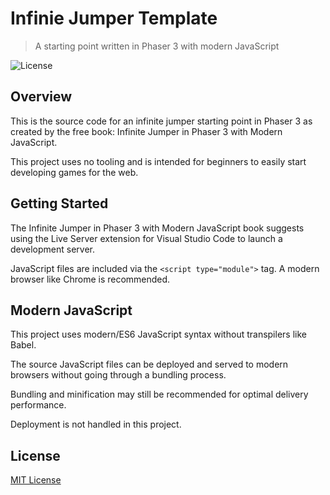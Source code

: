 # Infinie Jumper Template
> A starting point written in Phaser 3 with modern JavaScript

![License](https://img.shields.io/badge/license-MIT-green)

## Overview

This is the source code for an infinite jumper starting point in Phaser 3 as created by the free book: Infinite Jumper in Phaser 3 with Modern JavaScript.

This project uses no tooling and is intended for beginners to easily start developing games for the web.

## Getting Started

The Infinite Jumper in Phaser 3 with Modern JavaScript book suggests using the Live Server extension for Visual Studio Code to launch a development server.

JavaScript files are included via the `<script type="module">` tag. A modern browser like Chrome is recommended.

## Modern JavaScript

This project uses modern/ES6 JavaScript syntax without transpilers like Babel.

The source JavaScript files can be deployed and served to modern browsers without going through a bundling process.

Bundling and minification may still be recommended for optimal delivery performance.

Deployment is not handled in this project.

## License

[MIT License](https://github.com/ourcade/infinite-jumper-template-phaser3/blob/master/LICENSE)
